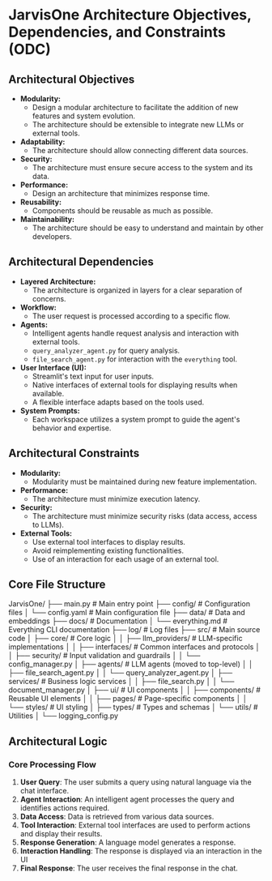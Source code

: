 # **JarvisOne Architecture Objectives, Dependencies, and Constraints (ODC)**

## Architectural Objectives

* **Modularity:**
  * Design a modular architecture to facilitate the addition of new features and system evolution.
  * The architecture should be extensible to integrate new LLMs or external tools.
* **Adaptability:**
  * The architecture should allow connecting different data sources.
* **Security:**
  * The architecture must ensure secure access to the system and its data.
* **Performance:**
  * Design an architecture that minimizes response time.
* **Reusability:**
  * Components should be reusable as much as possible.
* **Maintainability:**
  * The architecture should be easy to understand and maintain by other developers.

## Architectural Dependencies

* **Layered Architecture:**
  * The architecture is organized in layers for a clear separation of concerns.
* **Workflow:**
  * The user request is processed according to a specific flow.
* **Agents:**
  * Intelligent agents handle request analysis and interaction with external tools.
  * `query_analyzer_agent.py` for query analysis.
  * `file_search_agent.py` for interaction with the `everything` tool.
* **User Interface (UI):**
  * Streamlit's text input for user inputs.
  * Native interfaces of external tools for displaying results when available.
  * A flexible interface adapts based on the tools used.
* **System Prompts:**
  * Each workspace utilizes a system prompt to guide the agent's behavior and expertise.

## Architectural Constraints

* **Modularity:**
  * Modularity must be maintained during new feature implementation.
* **Performance:**
  * The architecture must minimize execution latency.
* **Security:**
  * The architecture must minimize security risks (data access, access to LLMs).
* **External Tools:**
  * Use external tool interfaces to display results.
  * Avoid reimplementing existing functionalities.
  * Use of an interaction for each usage of an external tool.

## Core File Structure

JarvisOne/
├── main.py                   # Main entry point
├── config/                   # Configuration files
│   └── config.yaml          # Main configuration file
├── data/                    # Data and embeddings
├── docs/                    # Documentation
│   └── everything.md        # Everything CLI documentation
├── log/                     # Log files
├── src/                     # Main source code
│   ├── core/               # Core logic
│   │   ├── llm_providers/  # LLM-specific implementations
│   │   ├── interfaces/     # Common interfaces and protocols
│   │   ├── security/      # Input validation and guardrails
│   │   └── config_manager.py
│   ├── agents/            # LLM agents (moved to top-level)
│   │   ├── file_search_agent.py
│   │   └── query_analyzer_agent.py
│   ├── services/          # Business logic services
│   │   ├── file_search.py
│   │   └── document_manager.py
│   ├── ui/               # UI components
│   │   ├── components/   # Reusable UI elements
│   │   ├── pages/       # Page-specific components
│   │   └── styles/      # UI styling
│   ├── types/           # Types and schemas
│   └── utils/           # Utilities
│       └── logging_config.py

## Architectural Logic

### Core Processing Flow

1. **User Query**: The user submits a query using natural language via the chat interface.
2. **Agent Interaction**: An intelligent agent processes the query and identifies actions required.
3. **Data Access**: Data is retrieved from various data sources.
4. **Tool Interaction**: External tool interfaces are used to perform actions and display their results.
5. **Response Generation**: A language model generates a response.
6. **Interaction Handling**: The response is displayed via an interaction in the UI
7. **Final Response**: The user receives the final response in the chat.
